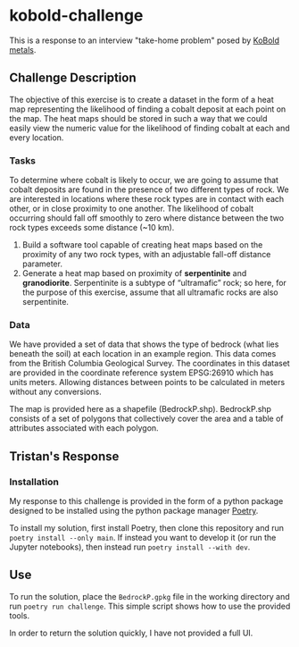 # kobold-challenge

This is a response to an interview "take-home problem" posed by [KoBold metals](https://www.koboldmetals.com/).

## Challenge Description
The objective of this exercise is to create a dataset in the form of a heat map representing the likelihood of finding a cobalt deposit at each point on the map. The heat maps should be stored in such a way that we could easily view the numeric value for the likelihood of finding cobalt at each and every location.

### Tasks
To determine where cobalt is likely to occur, we are going to assume that cobalt deposits are found in the presence of two different types of rock. We are interested in locations where these rock types are in contact with each other, or in close proximity to one another. The likelihood of cobalt occurring should fall off smoothly to zero where distance between the two rock types exceeds some distance (~10 km).
1. Build a software tool capable of creating heat maps based on the proximity of any two rock types, with an adjustable fall-off distance parameter.
2. Generate a heat map based on proximity of 
**serpentinite** and **granodiorite**. Serpentinite is a subtype of “ultramafic” rock; so here, for the purpose of this exercise, assume that all ultramafic rocks are also serpentinite.
### Data
We have provided a set of data that shows the type of bedrock (what lies beneath the soil) at each location in an example region. This data comes from the British Columbia Geological Survey. The coordinates in this dataset are provided in the 
coordinate reference system EPSG:26910 which has units meters. Allowing distances between points to be calculated in meters without any conversions.

The map is provided here as a shapefile (BedrockP.shp). BedrockP.shp consists of a set of polygons that collectively cover the area and a table of attributes associated with each polygon.

## Tristan's Response

### Installation
My response to this challenge is provided in the form of a python package designed to be installed using the python package manager [Poetry](https://python-poetry.org/).

To install my solution, first install Poetry, then clone this repository and run `poetry install --only main`.
If instead you want to develop it (or run the Jupyter notebooks), then instead run `poetry install --with dev`.

## Use
To run the solution, place the `BedrockP.gpkg` file in the working directory and run `poetry run challenge`. This simple script shows how to use the provided tools.

In order to return the solution quickly, I have not provided a full UI.
